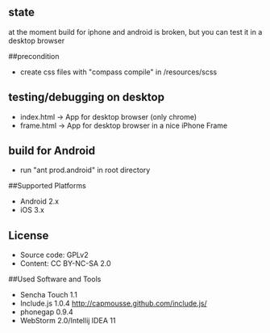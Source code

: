 ## state
at the moment build for iphone and android is broken, but you can test it in a desktop browser

##precondition

* create css files with "compass compile" in /resources/scss

## testing/debugging on desktop

* index.html -> App for desktop browser (only chrome)
* frame.html -> App for desktop browser in a nice iPhone Frame

## build for Android
* run "ant prod.android" in root directory

##Supported Platforms

* Android 2.x
* iOS 3.x

## License

* Source code: GPLv2
* Content: CC BY-NC-SA 2.0

##Used Software and Tools

* Sencha Touch 1.1
* Include.js 1.0.4 http://capmousse.github.com/include.js/
* phonegap 0.9.4
* WebStorm 2.0/Intellij IDEA 11

